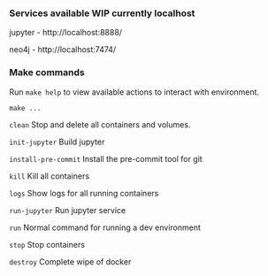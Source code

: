 ### Services available WIP currently localhost
jupyter - http://localhost:8888/

neo4j - http://localhost:7474/

### Make commands
Run `make help` to view available actions to interact with environment.

`make ...`

`clean`                          Stop and delete all containers and volumes.

`init-jupyter`                   Build jupyter

`install-pre-commit`             Install the pre-commit tool for git

`kill`                           Kill all containers

`logs`                           Show logs for all running containers

`run-jupyter`                    Run jupyter service

`run`                            Normal command for running a dev environment

`stop`                           Stop containers

`destroy`                        Complete wipe of docker
